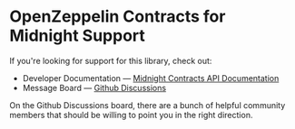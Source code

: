 # OpenZeppelin Contracts for Midnight Support

If you're looking for support for this library, check out:

* Developer Documentation &mdash; [Midnight Contracts API Documentation](https://docs.openzeppelin.com)
* Message Board &mdash; [Github Discussions](https://github.com/OpenZeppelin/midnight-contracts/discussions)

On the Github Discussions board, there are a bunch of helpful community members that should be willing to point you in the right direction.